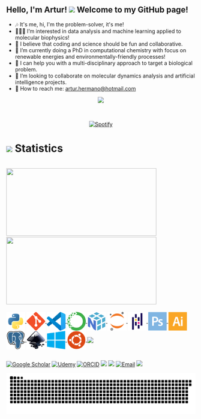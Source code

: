 ## Hello, I'm Artur! <img src="https://user-images.githubusercontent.com/82110564/189553856-2e7f8f30-80b4-484f-bfaa-9e5eb10f24e5.gif" width="30"> Welcome to my GitHub page! 
  
- 🎶 It's me, hi, I'm the problem-solver, it's me!   
- 🧑🏽‍💻 I’m interested in data analysis and machine learning applied to molecular biophysics!
- 👾 I believe that coding and science should be fun and collaborative. 
- 🚀 I’m currently doing a PhD in computational chemistry with focus on renewable energies and environmentally-friendly processes!
- 🧩 I can help you with a multi-disciplinary approach to target a biological problem.
- 🎯 I’m looking to collaborate on molecular dynamics analysis and artificial intelligence projects.
- 🏹 How to reach me: artur.hermano@hotmail.com  
  
<p align="center">
  <a href="https://github.com/DenverCoder1/readme-typing-svg"><img src="https://readme-typing-svg.herokuapp.com?lines=I+love+Computational+Chemistry!;I+love+open-source!;I'm+always+learning!;&center=true&width=500&height=50"></a>
 
 
&nbsp;<div align="center">
[![Spotify](https://novatorem-sigma.vercel.app/api/spotify?background_color=ffffff&border_color=045d5d&artistName=045d5d&songURI=045d5d)](https://open.spotify.com/user/12134503649)
</div>
 
</p>
 
# <img src="https://media4.giphy.com/media/MIGbtLZoVjbl0bYbAd/giphy.gif?cid=ecf05e472t2h0i8d7dcjaoau9iqtchhr899hxmpxzzgc7lyw&rid=giphy.gif" width="30"> Statistics
</br> 
  
<div align="left">
  <a href="https://github.com/artie93">
  <img height="180em" width="400em" src="https://vercel-repo-umber.vercel.app/api?username=artie93&show_icons=true&theme=transparent&include_all_commits=true&count_private=true"/> <img height="180em" width="400em" src="https://vercel-repo-umber.vercel.app/api/top-langs/?username=artie93&layout=compact&langs_count=7&theme=transparent&exclude_repo=namd_analysis,vercel_repo"/>
</div> 
<div style="display: inline_block"><br>
 <img align="center" height="50" width="50" src="https://raw.githubusercontent.com/devicons/devicon/master/icons/python/python-original.svg">
 <img align="center" height="50" width="50" src="https://github.com/devicons/devicon/blob/master/icons/git/git-original.svg">
 <img align="center" height="50" width="50" src="https://github.com/devicons/devicon/blob/master/icons/vscode/vscode-original.svg">
 <img align="center" height="50" width="50" src="https://github.com/devicons/devicon/blob/master/icons/anaconda/anaconda-original.svg">
 <img align="center" height="50" width="50" src="https://github.com/devicons/devicon/blob/master/icons/numpy/numpy-original.svg">
 <img align="center" height="50" width="50" src="https://github.com/devicons/devicon/blob/master/icons/jupyter/jupyter-original.svg">
 <img align="center" height="50" width="50" src="https://github.com/devicons/devicon/blob/master/icons/pandas/pandas-original.svg">
 <img align="center" height="50" width="50" src="https://github.com/devicons/devicon/blob/master/icons/photoshop/photoshop-plain.svg">
 <img align="center" height="50" width="50" src="https://github.com/devicons/devicon/blob/master/icons/illustrator/illustrator-plain.svg">
 <img align="center" height="50" width="50" src="https://github.com/devicons/devicon/blob/master/icons/postgresql/postgresql-original.svg"> 
 <img align="center" height="50" width="50" src="https://github.com/devicons/devicon/blob/master/icons/inkscape/inkscape-original.svg">
 <img align="center" height="50" width="50" src="https://github.com/devicons/devicon/blob/master/icons/windows8/windows8-original.svg">
 <img align="center" height="50" width="50" src="https://github.com/devicons/devicon/blob/master/icons/ubuntu/ubuntu-plain.svg">
 <img align="center" src="https://user-images.githubusercontent.com/115626610/204856978-d7584f25-6741-468c-a364-9ed42d608d6e.gif">
 
  ##
<div> 
  <a href="https://scholar.google.com/citations?user=_qmkOSwAAAAJ"><img src="https://img.shields.io/badge/-Google%20Scholar-4285F4?logo=google-scholar&logoColor=white&style=for-the-badge&logoWidth=20" height="28" alt="Google Scholar" /></a>
  <a href="https://www.udemy.com/user/artur-hermano-sampaio-dias/"><img src="https://img.shields.io/badge/Udemy-EC5252?style=for-the-badge&logo=Udemy&logoColor=white" height="28" alt="Udemy" /></a>
  <a href="https://orcid.org/0000-0002-8747-4422"><img src="https://img.shields.io/badge/-ORCID-A6CE39?style=for-the-badge&logo=ORCID&logoColor=white" height="28" alt="ORCID" /></a>
  <a href="https://discord.gg/usSbx2w2vq" target="_blank"><img src="https://img.shields.io/badge/Discord-7289DA?style=for-the-badge&logo=discord&logoColor=white" target="_blank"></a>
  <a href="https://www.datacamp.com/profile/ArturHermanoSampaioDias" target="_blank"><img src="https://img.shields.io/badge/Datacamp-05192D?style=for-the-badge&logo=datacamp&logoColor=65FF8F" target="_blank"></a>
  <a href="mailto:artur.hermano@gmail.com"><img src="https://img.shields.io/badge/Gmail-D14836?style=for-the-badge&logo=gmail&logoColor=white" height="28" alt="Email" /></a>
  <a href="https://www.linkedin.com/in/artur-hermano-sampaio-dias/" target="_blank"><img src="https://img.shields.io/badge/-LinkedIn-%230077B5?style=for-the-badge&logo=linkedin&logoColor=white" target="_blank"></a>  
 
  ![Snake animation](https://github.com/artie93/artie93/blob/output/github-contribution-grid-snake.svg)
 
</div>
<!---
artie93/artie93 is a ✨ special ✨ repository because its `README.md` (this file) appears on your GitHub profile.
You can click the Preview link to take a look at your changes. 
--->
